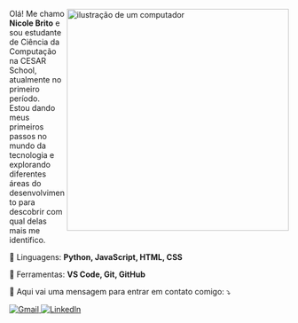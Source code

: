 <img src="https://raw.githubusercontent.com/MicaelliMedeiros/micaellimedeiros/master/image/computer-illustration.png" alt="ilustração de um computador" min-width="400px" max-width="400px" width="400px" align="right"> <p align="left"> Olá! Me chamo <strong>Nicole Brito</strong> e sou estudante de Ciência da Computação na CESAR School, atualmente no primeiro período.<br> Estou dando meus primeiros passos no mundo da tecnologia e explorando diferentes áreas do desenvolvimento para descobrir com qual delas mais me identifico. </p> <p align="left"> 🦄 Linguagens: <strong>Python, JavaScript, HTML, CSS</strong> </p> <p align="left"> 💼 Ferramentas: <strong>VS Code, Git, GitHub</strong> </p> <p align="left"> 💌 Aqui vai uma mensagem para entrar em contato comigo: ⤵️ </p> <p align="left"> <a href="mailto:nmbsb@cesar.school" title="Gmail"> <img src="https://img.shields.io/badge/-Gmail-FF0000?style=flat-square&labelColor=FF0000&logo=gmail&logoColor=white" alt="Gmail"/> </a> <a href="https://www.linkedin.com/in/nicole-brito-7a9561357/" title="LinkedIn"> <img src="https://img.shields.io/badge/-Linkedin-0e76a8?style=flat-square&logo=Linkedin&logoColor=white" alt="LinkedIn"/> </a> </p>
